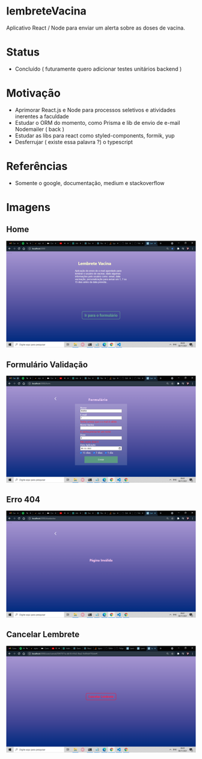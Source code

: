 # lembreteVacina
Aplicativo React / Node para enviar um alerta sobre as doses de vacina.


# Status
- Concluído ( futuramente quero adicionar testes unitários backend )
# Motivação
- Aprimorar React.js e Node para processos seletivos e atividades inerentes a faculdade
- Estudar o ORM do momento, como Prisma e lib de envio de e-mail Nodemailer      ( back )
- Estudar as libs para react como styled-components, formik, yup
- Desferrujar ( existe essa palavra ?) o typescript 
# Referências
- Somente o google, documentação, medium e stackoverflow
# Imagens
## Home
![Alt text](screenshots/home.png?raw=true "Title")
## Formulário Validação
![Alt text](screenshots/form-validacao.PNG?raw=true "Title")
## Erro 404
![Alt text](screenshots/404.png?raw=true "Title")
## Cancelar Lembrete
![Alt text](screenshots/cancel-lembrete.png?raw=true "Title")
